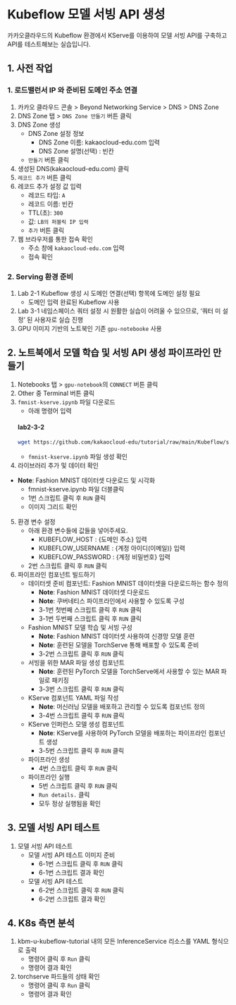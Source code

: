 # Kubeflow 모델 서빙 API 생성
카카오클라우드의 Kubeflow 환경에서 KServe를 이용하여 모델 서빙 API를 구축하고 API를 테스트해보는 실습입니다. 

## 1. 사전 작업

### 1. 로드밸런서 IP 와 준비된 도메인 주소 연결
1. 카카오 클라우드 콘솔 > Beyond Networking Service > DNS > DNS Zone
2. DNS Zone 탭 > `DNS Zone 만들기` 버튼 클릭
3.  DNS Zone 생성
    - DNS Zone 설정 정보
        - DNS Zone 이름: kakaocloud-edu.com 입력
        - DNS Zone 설명(선택) : 빈칸
    - `만들기` 버튼 클릭
4. 생성된 DNS(kakaocloud-edu.com) 클릭
5. `레코드 추가` 버튼 클릭
6. 레코드 추가 설정 값 입력
    - 레코드 타입: `A`
    - 레코드 이름: 빈칸
    - TTL(초): `300`
    - 값: `LB의 퍼블릭 IP 입력`
    - `추가` 버튼 클릭
7. 웹 브라우저를 통한 접속 확인
    - 주소 창에 `kakaocloud-edu.com` 입력
    - 접속 확인

### 2. Serving 환경 준비
1. Lab 2-1 Kubeflow 생성 시 도메인 연결(선택) 항목에 도메인 설정 필요
    - 도메인 입력 완료된 Kubeflow 사용
2. Lab 3-1 네임스페이스 쿼터 설정 시 원활한 실습이 어려울 수 있으므로, ‘쿼터 미 설정’ 된 사용자로 실습 진행
3. GPU 이미지 기반의 노트북인 기존 `gpu-notebooke` 사용

## 2. 노트북에서 모델 학습 및 서빙 API 생성 파이프라인 만들기
1. Notebooks 탭 > `gpu-notebook`의 `CONNECT` 버튼 클릭
2. Other 중 Terminal 버튼 클릭
3. `fmnist-kserve.ipynb` 파일 다운로드
    - 아래 명령어 입력
    #### **lab2-3-2**
    ```bash
    wget https://github.com/kakaocloud-edu/tutorial/raw/main/Kubeflow/src/ipynb/fmnist-kserve.ipynb
    ```
    - `fmnist-kserve.ipynb` 파일 생성 확인
5. 라이브러리 추가 및 데이터 확인
  - **Note**: Fashion MNIST 데이터셋 다운로드 및 시각화
    - fmnist-kserve.ipynb 파일 더블클릭
    - 1번 스크립트 클릭 후 `RUN` 클릭
    - 이미지 그리드 확인
5. 환경 변수 설정
    - 아래 환경 변수들에 값들을 넣어주세요.
      - KUBEFLOW_HOST : {도메인 주소} 입력
      - KUBEFLOW_USERNAME : {계정 아이디(이메일)} 입력
      - KUBEFLOW_PASSWORD : {계정 비밀번호} 입력
    - 2번 스크립트 클릭 후 `RUN` 클릭
6. 파이프라인 컴포넌트 빌드하기
    - 데이터셋 준비 컴포넌트: Fashion MNIST 데이터셋을 다운로드하는 함수 정의
        - **Note**: Fashion MNIST 데이터셋 다운로드
        - **Note**: 쿠버네티스 파이프라인에서 사용할 수 있도록 구성
      - 3-1번 첫번째 스크립트 클릭 후 `RUN` 클릭
      - 3-1번 두번째 스크립트 클릭 후 `RUN` 클릭 
    - Fashion MNIST 모델 학습 및 서빙 구성
        - **Note**: Fashion MNIST 데이터셋 사용하여 신경망 모델 훈련
        - **Note**: 훈련된 모델을 TorchServe 통해 배포할 수 있도록 준비
      - 3-2번 스크립트 클릭 후 `RUN` 클릭 
    - 서빙을 위한 MAR 파일 생성 컴포넌트
        - **Note**: 훈련된 PyTorch 모델을 TorchServe에서 사용할 수 있는 MAR 파일로 패키징
      - 3-3번 스크립트 클릭 후 `RUN` 클릭 
    - KServe 컴포넌트 YAML 파일 작성
        - **Note**: 머신러닝 모델을 배포하고 관리할 수 있도록  컴포넌트 정의
      - 3-4번 스크립트 클릭 후 `RUN` 클릭 
    - KServe 인퍼런스 모델 생성 컴포넌트
        - **Note**: KServe를 사용하여 PyTorch 모델을 배포하는 파이프라인 컴포넌트 생성
      - 3-5번 스크립트 클릭 후 `RUN` 클릭
    - 파이프라인 생성
      - 4번 스크립트 클릭 후 `RUN` 클릭
    - 파이프라인 실행
      - 5번 스크립트 클릭 후 `RUN` 클릭
      - `Run details.` 클릭
      - 모두 정상 실행됨을 확인

## 3. 모델 서빙 API 테스트
1. 모델 서빙 API 테스트
    - 모델 서빙 API 테스트 이미지 준비
      - 6-1번 스크립트 클릭 후 `RUN` 클릭
      - 6-1번 스크립트 결과 확인
    - 모델 서빙 API 테스트
      - 6-2번 스크립트 클릭 후 `RUN` 클릭
      - 6-2번 스크립트 결과 확인

## 4. K8s 측면 분석
1. kbm-u-kubeflow-tutorial 내의 모든 InferenceService 리소스를 YAML 형식으로 출력
    - 명령어 클릭 후 `Run` 클릭
    - 명령어 결과 확인
2. torchserve 파드들의 상태 확인
    - 명령어 클릭 후 `Run` 클릭
    - 명령어 결과 확인
